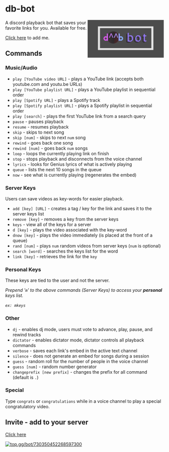 # db-bot

<img align="right" src="assets/dbBotLogoBanner2.jpg" height=120 alt=" ">

A discord playback bot that saves your favorite links for you. Available for free.  

[Click here](https://discord.com/oauth2/authorize?client_id=730350452268597300&permissions=1076288&scope=bot) to add me.

## Commands

### Music/Audio
- `play [YouTube video URL]` - plays a YouTube link (accepts both youtube.com and youtu.be URLs)
- `play [YouTube playlist URL]` - plays a YouTube playlist in sequential order
- `play [Spotify URL]` - plays a Spotify track
- `play [Spotify playlist URL]` - plays a Spotify playlist in sequential order
- `play [search]` - plays the first YouTube link from a search query
- `pause` - pauses playback
- `resume` - resumes playback
- `skip` - skips to next song
- `skip [num]` - skips to next `num` song
- `rewind` - goes back one song
- `rewind [num]` - goes back `num` songs
- `loop` - loops the currently playing link on finish
- `stop` - stops playback and disconnects from the voice channel
- `lyrics` - looks for Genius lyrics of what is actively playing
- `queue` - lists the next 10 songs in the queue
- `now` - see what is currently playing (regenerates the embed)

### Server Keys
Users can save videos as key-words for easier playback.

- `add [key] [URL]` - creates a tag / key for the link and saves it to the server keys list
- `remove [key]` - removes a key from the server keys
- `keys` - view all of the keys for a server
- `d [key]` - plays the video associated with the key-word
- `dnow [key]` - plays the video immediately (is placed at the front of a queue)
- `rand [num]` - plays `num` random videos from server keys (`num` is optional)
- `search [word]` - searches the keys list for the word
- `link [key]` - retrieves the link for the `key`

### Personal Keys
These keys are tied to the user and not the server.

*Prepend  '`m`'  to the above commands (Server Keys) to access your **personal** keys list.*

*`ex: mkeys`*

### Other
- `dj` - enables dj mode, users must vote to advance, play, pause, and rewind tracks
- `dictator` - enables dictator mode, dictator controls all playback commands
- `verbose` - saves each link's embed in the active text channel
- `silence` - does not generate an embed for songs during a session
- `guess` - random roll for the number of people in the voice channel
- `guess [num]` - random number generator
- `changeprefix [new prefix]` - changes the prefix for all command (default is `.`)  

### Special
Type `congrats` or `congratulations` while in a voice channel to play a special congratulatory video.


## Invite - add to your server
[Click here](https://discord.com/oauth2/authorize?client_id=730350452268597300&permissions=1076288&scope=bot) 

<a href="https://top.gg/bot/730350452268597300">
  <img src="https://top.gg/api/widget/730350452268597300.svg" alt="top.gg/bot/730350452268597300">
</a>
 
